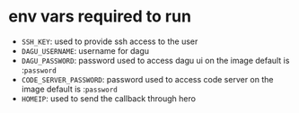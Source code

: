 # env vars required to run

- `SSH_KEY`: used to provide ssh access to the user
- `DAGU_USERNAME`: username for dagu
- `DAGU_PASSWORD`: password used to access dagu ui on the image default is :`password`
- `CODE_SERVER_PASSWORD`: password used to access code server on the image default is :`password`
- `HOMEIP`: used to send the callback through hero
